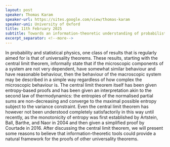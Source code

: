 ```yaml
---
layout: post
speaker: Thomas Karam
speaker-url: https://sites.google.com/view/thomas-karam
speaker-uni: University of Oxford
title: 11th February 2025
subtitle: Towards an information-theoretic understanding of probabilistic universality
excerpt_separator: <!--more-->
---
```

In probability and statistical physics, one class of results that is regularly aimed for is that of universality theorems. These results, starting with the central limit theorem, informally state that if the microscopic components of a system are not very dependent, have somewhat similar behaviour and have reasonable behaviour, then the behaviour of the macroscopic system may be described in a simple way regardless of how complex the microscopic behaviour is. The central limit theorem itself has been given entropy-based proofs and has been given an interpretation akin to the second law of thermodynamics: the entropies of the normalised partial sums are non-decreasing and converge to the maximal possible entropy subject to the variance constraint. Even the central limit theorem has however not been understood completely satisfactorily in this way until recently, as the monotonicity of entropy was first established by Artstein, Ball, Barthe, and Naor in 2004 and then given a simplified proof by Courtade in 2016. After discussing the central limit theorem, we will present some reasons to believe that information-theoretic tools could provide a natural framework for the proofs of other universality theorems.
<!--more-->
